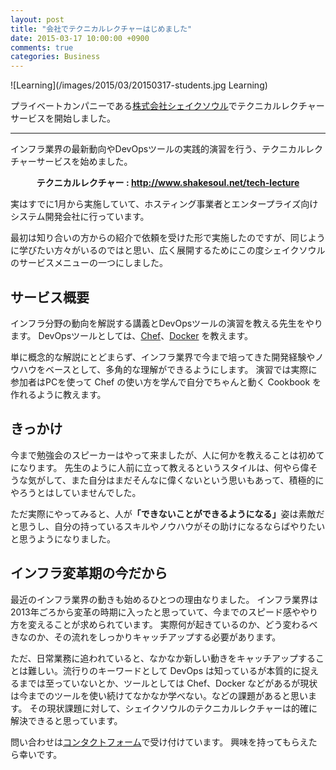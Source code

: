 ```yaml
---
layout: post
title: "会社でテクニカルレクチャーはじめました"
date: 2015-03-17 10:00:00 +0900
comments: true
categories: Business
---
```

![Learning](/images/2015/03/20150317-students.jpg Learning)

プライベートカンパニーである[株式会社シェイクソウル](http://www.shakesoul.net)でテクニカルレクチャーサービスを開始しました。

----

インフラ業界の最新動向やDevOpsツールの実践的演習を行う、テクニカルレクチャーサービスを始めました。
<p style="text-align: center;"><strong>テクニカルレクチャー : <a href="http://www.shakesoul.net/tech-lecture">http://www.shakesoul.net/tech-lecture</a></strong></p>

実はすでに1月から実施していて、ホスティング事業者とエンタープライズ向けシステム開発会社に行っています。

最初は知り合いの方からの紹介で依頼を受けた形で実施したのですが、同じように学びたい方々がいるのではと思い、広く展開するためにこの度シェイクソウルのサービスメニューの一つにしました。

<h2>サービス概要</h2>
インフラ分野の動向を解説する講義とDevOpsツールの演習を教える先生をやります。
DevOpsツールとしては、<a href="http://chef.io" target="_blank">Chef</a>、<a href="http://docker.com" target="_blank">Docker</a> を教えます。

単に概念的な解説にとどまらず、インフラ業界で今まで培ってきた開発経験やノウハウをベースとして、多角的な理解ができるようにします。
演習では実際に参加者はPCを使って Chef の使い方を学んで自分でちゃんと動く Cookbook を作れるように教えます。

<h2>きっかけ</h2>

今まで勉強会のスピーカーはやって来ましたが、人に何かを教えることは初めてになります。
先生のように人前に立って教えるというスタイルは、何やら偉そうな気がして、また自分はまだそんなに偉くないという思いもあって、積極的にやろうとはしていませんでした。

ただ実際にやってみると、人が<strong>「できないことができるようになる」</strong>姿は素敵だと思うし、自分の持っているスキルやノウハウがその助けになるならばやりたいと思うようになりました。

<h2>インフラ変革期の今だから</h2>

最近のインフラ業界の動きも始めるひとつの理由なりました。
インフラ業界は2013年ごろから変革の時期に入ったと思っていて、今までのスピード感ややり方を変えることが求められています。
実際何が起きているのか、どう変わるべきなのか、その流れをしっかりキャッチアップする必要があります。

ただ、日常業務に追われていると、なかなか新しい動きをキャッチアップすることは難しい。流行りのキーワードとして DevOps は知っているが本質的に捉えるまでは至っていないとか、ツールとしては Chef、Docker などがあるが現状は今までのツールを使い続けてなかなか学べない。などの課題があると思います。
その現状課題に対して、シェイクソウルのテクニカルレクチャーは的確に解決できると思っています。

問い合わせは<a href="http://www.shakesoul.net/#contact">コンタクトフォーム</a>で受け付けています。
興味を持ってもらえたら幸いです。